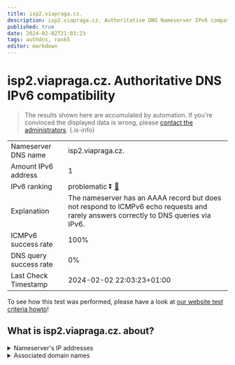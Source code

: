 ```yaml
---
title: isp2.viapraga.cz.
description: isp2.viapraga.cz. Authoritative DNS Nameserver IPv6 compatibility
published: true
date: 2024-02-02T21:03:23
tags: authdns, rank5
editor: markdown
---
```


# isp2.viapraga.cz. Authoritative DNS IPv6 compatibility

> The results shown here are accumulated by automation. If you're convinced the displayed data is wrong, please [contact the administrators](/howto/chat). 
{.is-info}




|   |   |
| - | - |
| Nameserver DNS name | isp2.viapraga.cz.
| Amount IPv6 address | 1
| IPv6 ranking | problematic :arrow_double_down: [🔗](/howto/ranking) |
| Explanation | The nameserver has an AAAA record but does not respond to ICMPv6 echo requests and rarely answers correctly to DNS queries via IPv6. |
| ICMPv6 success rate | 100%|
| DNS query success rate | 0% |
| Last Check Timestamp | 2024-02-02 22:03:23+01:00 |

To see how this test was performed, please have a look at [our website test criteria howto](/howto/testcriteria/authdns)!


## What is isp2.viapraga.cz. about?




<details>
<summary>Nameserver's IP addresses</summary>

2001:b80:2::1:1

</details>



<details>
<summary>Associated domain names</summary>

www.skoda-auto.com

</details>
